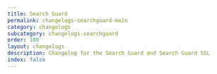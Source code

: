 ```yaml
---
title: Search Guard
permalink: changelogs-searchguard-main
category: changelogs
subcategory: changelogs-searchguard
order: 100
layout: changelogs
description: Changelog for the Search Guard and Search Guard SSL
index: false
---
```


<!---
Copyright 2020 floragunn GmbH
-->